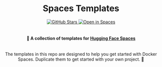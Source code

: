 <div align="center">
  <h1> Spaces Templates </h1>
  <a src="https://img.shields.io/github/stars/nateraw/spaces-docker-templates?style=social" href="https://github.com/nateraw/spaces-docker-templates" target="_blank">
    <img src="https://img.shields.io/github/stars/nateraw/spaces-docker-templates?style=social" alt="GitHub Stars">
  </a>
  <a src="https://img.shields.io/badge/%F0%9F%A4%97-Open%20in%20Spaces-blue" href="https://hf.co/spaces/DockerTemplates/docker-templates">
    <img src="https://img.shields.io/badge/%F0%9F%A4%97-Open%20in%20Spaces-blue" alt="Open in Spaces">
  </a>
  </br>
  </br>
  <h4>🚀 A collection of templates for <a href="https://huggingface.co/spaces">Hugging Face Spaces</a></h4>
  </br>
  The templates in this repo are designed to help you get started with Docker Spaces. Duplicate them to get started with your own project. 🤗

</div>